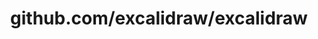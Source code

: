 ---
layout: post
title: github.com/excalidraw/excalidraw
categories: link
tags: [انگلیسی, گیت‌هاب, برنامه‌نویسی]
---